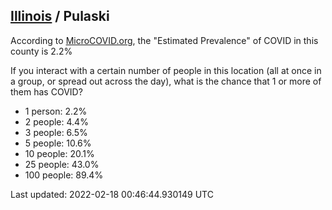 
## [Illinois](/united-states/illinois) / Pulaski

According to [MicroCOVID.org](http://microcovid.org),
the "Estimated Prevalence" of COVID in this county is 2.2%

If you interact with a certain number of people in this location
(all at once in a group, or spread out across the day), what is the chance that
1 or more of them has COVID?

- 1 person: 2.2%
- 2 people: 4.4%
- 3 people: 6.5%
- 5 people: 10.6%
- 10 people: 20.1%
- 25 people: 43.0%
- 100 people: 89.4%

Last updated: 2022-02-18 00:46:44.930149 UTC
